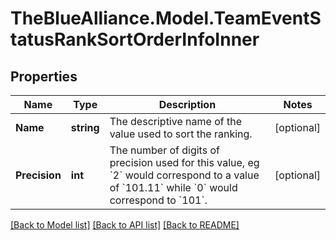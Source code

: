 # TheBlueAlliance.Model.TeamEventStatusRankSortOrderInfoInner

## Properties

Name | Type | Description | Notes
------------ | ------------- | ------------- | -------------
**Name** | **string** | The descriptive name of the value used to sort the ranking. | [optional] 
**Precision** | **int** | The number of digits of precision used for this value, eg &#x60;2&#x60; would correspond to a value of &#x60;101.11&#x60; while &#x60;0&#x60; would correspond to &#x60;101&#x60;. | [optional] 

[[Back to Model list]](../../README.md#documentation-for-models) [[Back to API list]](../../README.md#documentation-for-api-endpoints) [[Back to README]](../../README.md)

